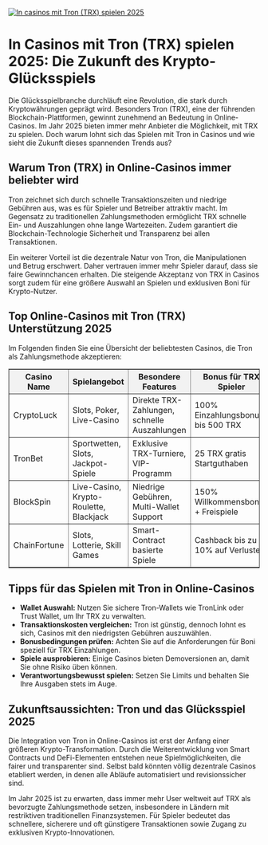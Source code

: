 [![In casinos mit Tron (TRX) spielen 2025](https://123-caf.pages.dev/gitsignup.png)](https://vrmoo.ru/Bt82HjjY)

<h1>In Casinos mit Tron (TRX) spielen 2025: Die Zukunft des Krypto-Glücksspiels</h1>  <p>Die Glücksspielbranche durchläuft eine Revolution, die stark durch Kryptowährungen geprägt wird. Besonders Tron (TRX), eine der führenden Blockchain-Plattformen, gewinnt zunehmend an Bedeutung in Online-Casinos. Im Jahr 2025 bieten immer mehr Anbieter die Möglichkeit, mit TRX zu spielen. Doch warum lohnt sich das Spielen mit Tron in Casinos und wie sieht die Zukunft dieses spannenden Trends aus?</p>  <h2>Warum Tron (TRX) in Online-Casinos immer beliebter wird</h2>  <p>Tron zeichnet sich durch schnelle Transaktionszeiten und niedrige Gebühren aus, was es für Spieler und Betreiber attraktiv macht. Im Gegensatz zu traditionellen Zahlungsmethoden ermöglicht TRX schnelle Ein- und Auszahlungen ohne lange Wartezeiten. Zudem garantiert die Blockchain-Technologie Sicherheit und Transparenz bei allen Transaktionen.</p>  <p>Ein weiterer Vorteil ist die dezentrale Natur von Tron, die Manipulationen und Betrug erschwert. Daher vertrauen immer mehr Spieler darauf, dass sie faire Gewinnchancen erhalten. Die steigende Akzeptanz von TRX in Casinos sorgt zudem für eine größere Auswahl an Spielen und exklusiven Boni für Krypto-Nutzer.</p>  <h2>Top Online-Casinos mit Tron (TRX) Unterstützung 2025</h2> <p>Im Folgenden finden Sie eine Übersicht der beliebtesten Casinos, die Tron als Zahlungsmethode akzeptieren:</p>  <table border="1" cellpadding="8" cellspacing="0" style="border-collapse: collapse; width: 100%;">   <thead>     <tr style="background-color: #f2f2f2;">       <th>Casino Name</th>       <th>Spielangebot</th>       <th>Besondere Features</th>       <th>Bonus für TRX Spieler</th>     </tr>   </thead>   <tbody>     <tr>       <td>CryptoLuck</td>       <td>Slots, Poker, Live-Casino</td>       <td>Direkte TRX-Zahlungen, schnelle Auszahlungen</td>       <td>100% Einzahlungsbonus bis 500 TRX</td>     </tr>     <tr>       <td>TronBet</td>       <td>Sportwetten, Slots, Jackpot-Spiele</td>       <td>Exklusive TRX-Turniere, VIP-Programm</td>       <td>25 TRX gratis Startguthaben</td>     </tr>     <tr>       <td>BlockSpin</td>       <td>Live-Casino, Krypto-Roulette, Blackjack</td>       <td>Niedrige Gebühren, Multi-Wallet Support</td>       <td>150% Willkommensbonus + Freispiele</td>     </tr>     <tr>       <td>ChainFortune</td>       <td>Slots, Lotterie, Skill Games</td>       <td>Smart-Contract basierte Spiele</td>       <td>Cashback bis zu 10% auf Verluste</td>     </tr>   </tbody> </table>  <h2>Tipps für das Spielen mit Tron in Online-Casinos</h2>  <ul>   <li><strong>Wallet Auswahl:</strong> Nutzen Sie sichere Tron-Wallets wie TronLink oder Trust Wallet, um Ihr TRX zu verwalten.</li>   <li><strong>Transaktionskosten vergleichen:</strong> Tron ist günstig, dennoch lohnt es sich, Casinos mit den niedrigsten Gebühren auszuwählen.</li>   <li><strong>Bonusbedingungen prüfen:</strong> Achten Sie auf die Anforderungen für Boni speziell für TRX Einzahlungen.</li>   <li><strong>Spiele ausprobieren:</strong> Einige Casinos bieten Demoversionen an, damit Sie ohne Risiko üben können.</li>   <li><strong>Verantwortungsbewusst spielen:</strong> Setzen Sie Limits und behalten Sie Ihre Ausgaben stets im Auge.</li> </ul>  <h2>Zukunftsaussichten: Tron und das Glücksspiel 2025</h2>  <p>Die Integration von Tron in Online-Casinos ist erst der Anfang einer größeren Krypto-Transformation. Durch die Weiterentwicklung von Smart Contracts und DeFi-Elementen entstehen neue Spielmöglichkeiten, die fairer und transparenter sind. Selbst bald könnten völlig dezentrale Casinos etabliert werden, in denen alle Abläufe automatisiert und revisionssicher sind.</p>  <p>Im Jahr 2025 ist zu erwarten, dass immer mehr User weltweit auf TRX als bevorzugte Zahlungsmethode setzen, insbesondere in Ländern mit restriktiven traditionellen Finanzsystemen. Für Spieler bedeutet das schnellere, sicherere und oft günstigere Transaktionen sowie Zugang zu exklusiven Krypto-Innovationen.</p>